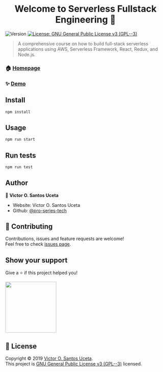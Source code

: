 <h1 align="center">Welcome to Serverless Fullstack Engineering 👋</h1>
<p>
  <img alt="Version" src="https://img.shields.io/badge/version-1.0.0-blue.svg?cacheSeconds=2592000" />
  <a href="https://www.gnu.org/licenses/gpl-3.0.en.html" target="_blank">
    <img alt="License: GNU General Public License v3 (GPL--3)" src="https://img.shields.io/badge/License-GNU General Public License v3 (GPL--3)-yellow.svg" />
  </a>
</p>

> A comprehensive course on how to build full-stack serverless applications using AWS, Serverless Framework, React, Redux, and Node.js.

### 🏠 [Homepage](proseriestech.com)

### ✨ [Demo](crs.fsse.proseriestech.com)

## Install

```sh
npm install
```

## Usage

```sh
npm run start
```

## Run tests

```sh
npm run test
```

## Author

👤 **Victor O. Santos Uceta**

* Website: Victor O. Santos Uceta
* Github: [@pro-series-tech](https://github.com/pro-series-tech)

## 🤝 Contributing

Contributions, issues and feature requests are welcome!<br />Feel free to check [issues page](https://github.com/pro-series-tech/serverless-full-stack-engineering/issues).

## Show your support

Give a ⭐️ if this project helped you!

<a href="https://www.patreon.com/proseries">
  <img src="https://c5.patreon.com/external/logo/become_a_patron_button@2x.png" width="160">
</a>

## 📝 License

Copyright © 2019 [Victor O. Santos Uceta](https://github.com/pro-series-tech).<br />
This project is [GNU General Public License v3 (GPL--3)](https://www.gnu.org/licenses/gpl-3.0.en.html) licensed.

